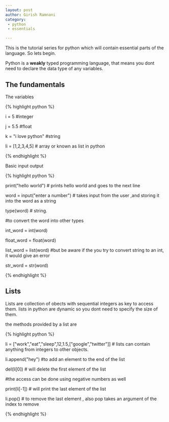 ```yaml
---
layout: post
author: Girish Ramnani
category:
 - python
 - essentials

---
```


This is the tutorial series for python which will contain essential parts of the language.
So lets begin.

Python is a **weakly** typed programming language, that means you dont need to declare the data type of any variables.

## The fundamentals

The variables 

{% highlight python %}

i = 5  #integer

j = 5.5 #float

k = "i love python" #string

li = [1,2,3,4,5] # array or known as list in python

{% endhighlight %}

Basic input output

{% highlight python %}

print("hello world") # prints hello world and goes to the next line

word = input("enter a number") # takes input from the user ,and storing it into the word as a string

type(word)  # string. 

#to convert the word into other types

int_word = int(word)

float_word = float(word)

list_word = list(word)  #but be aware if the you try to convert string to an int, it would give an error

str_word = str(word)
 
 {% endhighlight %}

## Lists

Lists are collection of obects with sequential integers as key to access them. lists in python are dynamic so you dont need to specify the size of them.

the methods provided by a list are

{% highlight python %}

li = ["work","eat","sleep",12,1.5,["google","twitter"]] # lists can contain
anything from integers to other objects.

li.append("hey")  #to add an element to the end of the list

del(li[0])   # will delete the first element of the list

#the access can be done using negative numbers as well

print(li[-1])    # will print the last element of the list

li.pop()           # to remove the last element , also pop takes an argument of the index to remove

{% endhighlight %}

